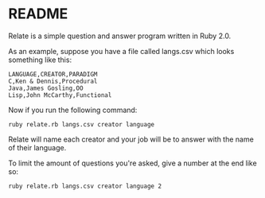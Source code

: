# README

Relate is a simple question and answer program written in Ruby 2.0.

As an example, suppose you have a file called langs.csv which looks something like this:

```
LANGUAGE,CREATOR,PARADIGM
C,Ken & Dennis,Procedural
Java,James Gosling,OO
Lisp,John McCarthy,Functional
```

Now if you run the following command:

```
ruby relate.rb langs.csv creator language
```

Relate will name each creator and your job will be to answer with the name of their language.

To limit the amount of questions you're asked, give a number at the end like so:

```
ruby relate.rb langs.csv creator language 2
```